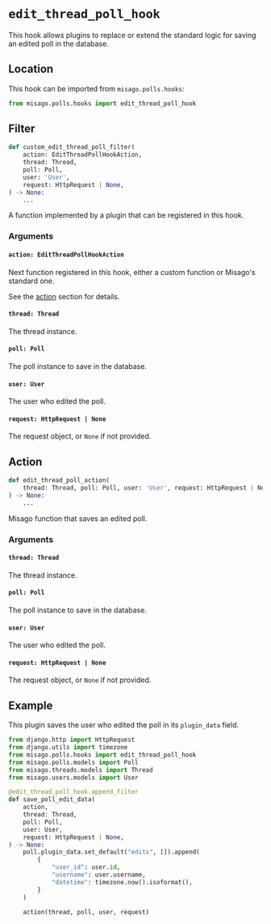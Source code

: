 # `edit_thread_poll_hook`

This hook allows plugins to replace or extend the standard logic for saving an edited poll in the database.


## Location

This hook can be imported from `misago.polls.hooks`:

```python
from misago.polls.hooks import edit_thread_poll_hook
```


## Filter

```python
def custom_edit_thread_poll_filter(
    action: EditThreadPollHookAction,
    thread: Thread,
    poll: Poll,
    user: 'User',
    request: HttpRequest | None,
) -> None:
    ...
```

A function implemented by a plugin that can be registered in this hook.


### Arguments

#### `action: EditThreadPollHookAction`

Next function registered in this hook, either a custom function or Misago's standard one.

See the [action](#action) section for details.


#### `thread: Thread`

The thread instance.


#### `poll: Poll`

The poll instance to save in the database.


#### `user: User`

The user who edited the poll.


#### `request: HttpRequest | None`

The request object, or `None` if not provided.


## Action

```python
def edit_thread_poll_action(
    thread: Thread, poll: Poll, user: 'User', request: HttpRequest | None
) -> None:
    ...
```

Misago function that saves an edited poll.


### Arguments

#### `thread: Thread`

The thread instance.


#### `poll: Poll`

The poll instance to save in the database.


#### `user: User`

The user who edited the poll.


#### `request: HttpRequest | None`

The request object, or `None` if not provided.


## Example

This plugin saves the user who edited the poll in its `plugin_data` field.

```python
from django.http import HttpRequest
from django.utils import timezone
from misago.polls.hooks import edit_thread_poll_hook
from misago.polls.models import Poll
from misago.threads.models import Thread
from misago.users.models import User

@edit_thread_poll_hook.append_filter
def save_poll_edit_data(
    action,
    thread: Thread,
    poll: Poll,
    user: User,
    request: HttpRequest | None,
) -> None:
    poll.plugin_data.set_default("edits", []).append(
        {
            "user_id": user.id,
            "username": user.username,
            "datetime": timezone.now().isoformat(),
        }
    )

    action(thread, poll, user, request)
```
